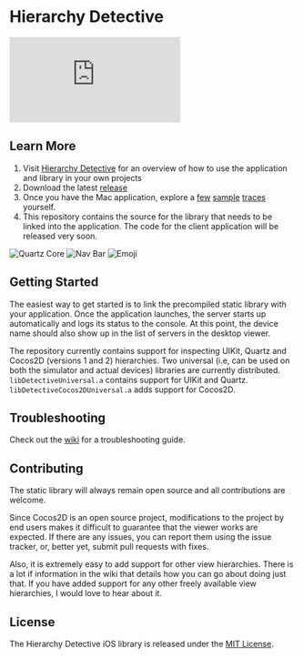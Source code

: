 Hierarchy Detective
===================

<iframe src="http://player.vimeo.com/video/59963955?title=0&byline=0&portrait=0&color=ffffff" width="auto" height="auto" frameborder="0" webkitAllowFullScreen mozallowfullscreen allowFullScreen></iframe>

Learn More
----------
1. Visit [Hierarchy Detective](http://hierarchydetective.com/) for an overview of how to use the application and library in your own projects
2. Download the latest [release](https://github.com/chinmaygarde/hierarchydetective/releases)
3. Once you have the Mac application, explore a [few](http://hierarchydetective.com/examples/Catalog.hdet) [sample](http://hierarchydetective.com/examples/Emoji.hdet) [traces](http://hierarchydetective.com/examples/Segments.hdet) yourself.
3. This repository contains the source for the library that needs to be linked into the application. The code for the client application will be released very soon.

![Quartz Core](http://hierarchydetective.com/product/S1.png)
![Nav Bar](http://hierarchydetective.com/product/S3.png)
![Emoji](http://hierarchydetective.com/product/S4.png)

Getting Started
-----------
The easiest way to get started is to link the precompiled static library with your application. Once the application launches, the server starts up automatically and logs its status to the console. At this point, the device name should also show up in the list of servers in the desktop viewer.

The repository currently contains support for inspecting UIKit, Quartz and Cocos2D (versions 1 and 2) hierarchies. Two universal (i.e, can be used on both the simulator and actual devices) libraries are currently distributed. `libDetectiveUniversal.a` contains support for UIKit and Quartz. `libDetectiveCocos2DUniversal.a` adds support for Cocos2D.

Troubleshooting
--------------
Check out the [wiki](https://github.com/chinmaygarde/hierarchydetective/wiki) for a troubleshooting guide.

Contributing
-----------
The static library will always remain open source and all contributions are welcome.

Since Cocos2D is an open source project, modifications to the project by end users makes it difficult to guarantee that the viewer works are expected. If there are any issues, you can report them using the issue tracker, or, better yet, submit pull requests with fixes.

Also, it is extremely easy to add support for other view hierarchies. There is a lot if information in the wiki that details how you can go about doing just that. If you have added support for any other freely available view hierarchies, I would love to hear about it.

License
------
The Hierarchy Detective iOS library is released under the [MIT License](http://opensource.org/licenses/MIT).

